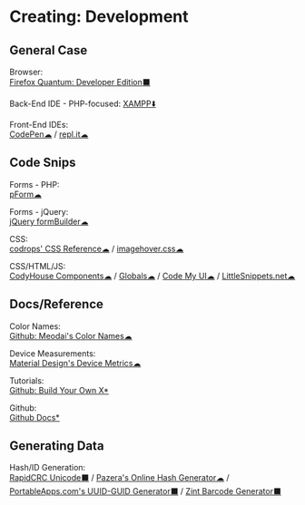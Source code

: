 # Creating: Development

## General Case

Browser:  
	[Firefox Quantum: Developer Edition⬛](https://www.mozilla.org/en-US/firefox/developer/)
  
Back-End IDE - PHP-focused:
	[XAMPP⬇️](https://www.apachefriends.org/index.html)

Front-End IDEs:  
	[CodePen☁](https://codepen.io/) / 
	[repl.it☁](https://repl.it/)

## Code Snips

Forms - PHP:  
	[pForm☁](http://www.phpform.org/)

Forms - jQuery:  
	[jQuery formBuilder☁](https://formbuilder.online/)

CSS:  
	[codrops' CSS Reference☁](https://tympanus.net/codrops/css_reference/) / 
	[imagehover.css☁](http://imagehover.io/)


CSS/HTML/JS:  
	[CodyHouse Components☁](https://codyhouse.co/ds/components) / 
	[Globals☁](https://codyhouse.co/ds/globals) / 
	[Code My UI☁](https://codemyui.com/) / 
	[LittleSnippets.net☁](https://littlesnippets.net/)

## Docs/Reference

Color Names:  
	[Github: Meodai's Color Names☁](https://github.com/meodai/color-names)

Device Measurements:  
	[Material Design's Device Metrics☁](https://material.io/tools/devices/)

Tutorials:  
	[Github: Build Your Own X*](https://github.com/danistefanovic/build-your-own-x)

Github:  
	[Github Docs*](https://try.github.io/)

## Generating Data
  
Hash/ID Generation:  
	[RapidCRC Unicode⬛](http://www.ov2.eu/programs/rapidcrc-unicode) / 
	[Pazera's Online Hash Generator☁](http://www.pazera-software.com/online-tools/online-hash-generator.html) / 
	[PortableApps.com's UUID-GUID Generator⬛](https://portableapps.com/apps/utilities/uuid-guid_generator_portable) / 
	[Zint Barcode Generator⬛](https://sourceforge.net/projects/zint/)
